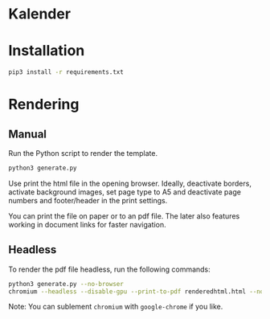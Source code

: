 # Kalender

# Installation

```bash
pip3 install -r requirements.txt
```

# Rendering

## Manual

Run the Python script to render the template.
```bash
python3 generate.py
```

Use print the html file in the opening browser. Ideally, deactivate borders, activate background images, set page type to A5 and deactivate page numbers and footer/header in the print settings.

You can print the file on paper or to an pdf file. The later also features working in document links for faster navigation.


## Headless

To render the pdf file headless, run the following commands:

```bash
python3 generate.py --no-browser
chromium --headless --disable-gpu --print-to-pdf renderedhtml.html --no-margins --run-all-compositor-stages-before-draw --print-to-pdf-no-header
```

Note: You can sublement `chromium` with `google-chrome` if you like.